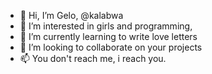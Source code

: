 - 👋 Hi, I’m Gelo, @kalabwa
- 👀 I’m interested in girls and programming,
- 🌱 I’m currently learning to write love letters
- 💞️ I’m looking to collaborate on your projects
- 📫 You don't reach me, i reach you.

<!---
kalabwa/kalabwa is a ✨ special ✨ repository because its `README.md` (this file) appears on your GitHub profile.
You can click the Preview link to take a look at your changes.
--->
